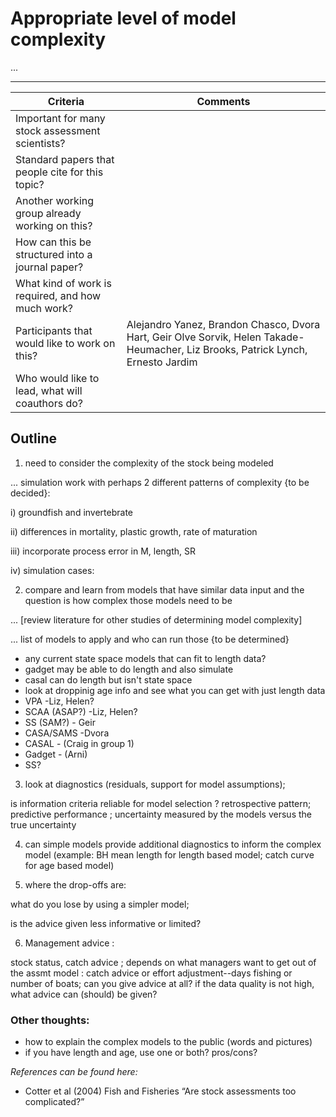 # Appropriate level of model complexity

...

***

Criteria | Comments
-------- | --------
Important for many stock assessment scientists?   |
Standard papers that people cite for this topic?  | 
Another working group already working on this?    |
How can this be structured into a journal paper?  |
What kind of work is required, and how much work? |
Participants that would like to work on this?     | Alejandro Yanez, Brandon Chasco, Dvora Hart, Geir Olve Sorvik, Helen Takade-Heumacher, Liz Brooks, Patrick Lynch, Ernesto Jardim
Who would like to lead, what will coauthors do?   |

## Outline

1. need to consider the complexity of the stock being modeled

...  simulation work with perhaps 2 different patterns of complexity {to be decided}:

i)   groundfish and invertebrate

ii)  differences in mortality, plastic growth, rate of maturation

iii) incorporate process error in M, length, SR

iv)  simulation cases:

2. compare and learn from models that have similar data input and the question is how complex those models need to be

... [review literature for other studies of determining model complexity]

... list of models to apply and who can run those {to be determined}

* any current state space models that can fit to length data?
* gadget may be able to do length and also simulate
* casal can do length but isn't state space
* look at droppinig age info and see what you can get with just length data
* VPA   -Liz, Helen?
* SCAA (ASAP?) -Liz, Helen?
* SS (SAM?) - Geir
* CASA/SAMS -Dvora
* CASAL - (Craig in group 1)
* Gadget - (Arni)
* SS?

3. look at diagnostics (residuals, support for model assumptions);

is information criteria reliable for model selection ? retrospective pattern; predictive performance ; uncertainty measured by the models versus the true uncertainty

4. can simple models provide additional diagnostics to inform the complex model
(example: BH mean length for length based model; catch curve for age based model)

5. where the drop-offs are:
 
 what do you lose by using a simpler model;
 
  is the advice given less informative or limited? 

6. Management advice :

stock status, catch advice ; depends on what managers want to get out of the assmt model : catch advice or effort adjustment--days fishing or number of boats; can 
you give advice at all?  if the data quality is not high, what advice can (should) be given?

### Other thoughts:
- how to explain the complex models to the public (words and pictures)
- if you have length and age, use one or both? pros/cons?



*References can be found here:*
* Cotter et al (2004) Fish and Fisheries “Are stock assessments too complicated?” 